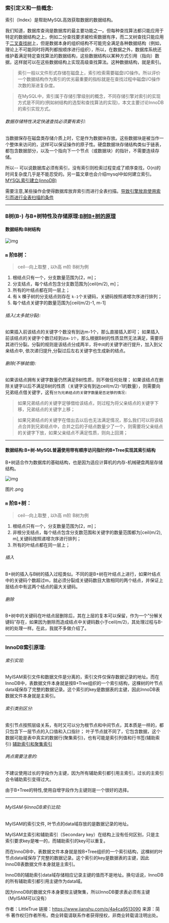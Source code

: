 ### 索引定义和一些概念:

索引（Index）是帮助MySQL高效获取数据的数据结构。

我们知道，数据库查询是数据库的最主要功能之一。但每种查找算法都只能应用于特定的数据结构之上，例如二分查找要求被检索数据有序，而二叉树查找只能应用于[二叉查找树](http://en.wikipedia.org/wiki/Binary_search_tree)上，但是数据本身的组织结构不可能完全满足各种数据结构（例如，理论上不可能同时将两列都按顺序进行组织），所以，在数据之外，数据库系统还维护着满足特定查找算法的数据结构，这些数据结构以某种方式引用（指向）数据，这样就可以在这些数据结构上实现高级查找算法。这种数据结构，就是索引。

> 索引一般以文件形式存储在磁盘上，索引检索需要磁盘I/O操作。所以评价一个数据结构作为索引的优劣最重要的指标就是在查找过程中磁盘I/O操作次数的渐进复杂度。

> 在MySQL中，索引属于存储引擎级别的概念，不同存储引擎对索引的实现方式是不同的(例如树结构的选型和查找算法的实现)，本文主要讨论InnoDB的索引实现方式。

###### 数据存储特性决定快速查找必须要有索引:

当数据保存在磁盘类存储介质上时，它是作为数据块存放。这些数据块是被当作一个整体来访问的，这样可以保证操作的原子性。硬盘数据块存储结构类似于链表，都包含数据部分，以及一个指向下一个节点（或数据块）的指针，不需要连续存储。

所以-- 可以说数据库必须有索引，没有索引则检索过程变成了顺序查找，O(n)的时间复杂度几乎是不能忍受的。另一篇文章也会介绍mysql中如何建立索引。[MYSQL索引建立(innoDB)]()

需要注意,某些操作会使得数据库放弃索引而进行全表扫描。[导致引擎放弃使用索引而进行全表扫描的条件](https://www.cnblogs.com/lonnie/p/8320095.html)

------

### B树(B-) 与B+树特性及存储原理:[B树B+树的原理](https://www.cnblogs.com/George1994/p/7008732.html)

#### 数据结构:B树结构

![img](https:////upload-images.jianshu.io/upload_images/5845511-58ea166787d90404.png?imageMogr2/auto-orient/strip|imageView2/2/w/940/format/webp)

### `m` 阶B树：

> ceil--向上取整   , 以h高 m阶 B树为例

1. 根结点只有一个，分支数量范围为[2，m]；
2. 分支结点，每个结点包含分支数范围为[ceil(m/2), m]；
3. 所有的叶结点都在同一层上；
4. 有 k 棵子树的分支结点则存在 `k-1`个关键码，关键码按照递增次序进行排列；
5. 每个结点关键字的数量范围为[ceil(m/2)-1, m-1]

###### 插入(太多就分裂):

如果插入前该结点的关键字个数没有到达m-1个，那么直接插入即可；
 如果插入前该结点的关键字个数已经到`达m-1个`，那么根据B树的性质显然无法满足，需要将其进行分裂。分裂的规则是该结点分成两半，将`中间`的关键字进行提升，加入到父亲结点中, 依次递归提升,分裂过后左右关键字也生成新的结点。

###### 删除(不够就借):

如果该结点拥有关键字数量仍然满足B树性质，则不做任何处理；
 如果该结点在删除关键字以后不满足B树的性质（关键字没有到达ceil(m/2)-1的数量），则需要向兄弟结点借关键字，这有`分为兄弟结点的关键字数量是否足够的情况:`

> 如果兄弟结点的关键字足够借给该结点，则过程为将父亲结点的关键字下移，兄弟结点的关键字上移；

> 如果兄弟结点的关键字在借出去以后也无法满足情况，那么我们可以将该结点合并到兄弟结点中，合并之后的子结点数量少了一个，则需要将父亲结点的关键字下放，如果父亲结点不满足性质，则向上回溯；

------

#### 数据结构:B+树-MySQL普遍使用带有顺序访问指针的B+Tree实现其索引结构

B+树适合作为数据库的基础结构，也是因为适应计算机的内存-机械硬盘两层存储结构。



![img](https:////upload-images.jianshu.io/upload_images/5845511-13833d75df91857a.png?imageMogr2/auto-orient/strip|imageView2/2/w/1200/format/webp)

图片.png

### `m` 阶B+树：

> ceil--向上取整   , 以h高 m阶 B树为例

1. 根结点只有一个，分支数量范围为[2，m]；
2. 非根分支结点，每个结点包含分支数范围和关键字的数量范围都为[ceil(m/2), m],关键码按照递增次序进行排列；
3. 所有的叶结点都在同一层上；

###### 插入

B+树的插入与B树的插入过程类似。不同的是B+树在叶结点上进行，如果叶结点中的关键码个数超过m，就必须分裂成关键码数目大致相同的两个结点，并保证上层结点中有这两个结点的最大关键码。

###### 删除

B+树中的关键码在叶结点层删除后，其在上层的复本可以保留，作为一个”分解关键码”存在，如果因为删除而造成结点中关键码数小于ceil(m/2)，其处理过程与B-树的处理一样。在此，我就不多做介绍了。

------

### InnoDB索引原理:

###### 索引实现:

MyISAM索引文件和数据文件是分离的，索引文件仅保存数据记录的地址。而在InnoDB中，表数据文件本身就是按B+Tree组织的一个索引结构，这棵树的叶节点data域保存了完整的数据记录。这个索引的key是数据表的主键，因此InnoDB表数据文件本身就是主索引。

###### 索引类别区分:

索引节点按照层级关系，有时又可以分为根节点和中间节点，其本质是一样的，都只包含下一层节点的入口值和入口指针；
 叶子节点就不同了，它包含数据，这个数据可能是表中真实的数据行(聚集索引)，也有可能是索引列值和行书签(辅助索引)
 [辅助索引和聚集索引](https://blog.csdn.net/biexiaofei/article/details/78261273)

###### 两点需要注意的:

不建议使用过长的字段作为主键，因为所有辅助索引都引用主索引，过长的主索引会令辅助索引变得过大。

由于B+Tree的特性,使用自增字段作为主键则是一个很好的选择。

------

###### MyISAM与InnoDB索引比较:

MyISAM的索引文件, 叶节点的data域存放的是数据记录的地址。

MyISAM主索引和辅助索引（Secondary key）在结构上没有任何区别，只是主索引要求key是唯一的，而辅助索引的key可以重复。

而在InnoDB中，表数据文件本身就是按B+Tree组织的一个索引结构，这棵树的叶节点data域保存了完整的数据记录。这个索引的key是数据表的主键，因此InnoDB表数据文件本身就是主索引。

InnoDB的辅助索引data域存储相应记录主键的值而不是地址。换句话说，InnoDB的所有辅助索引都引用主键作为data域。

因为InnoDB的数据文件本身要按主键聚集，所以InnoDB要求表必须有主键（MyISAM可以没有）



作者：LittleTrue
链接：https://www.jianshu.com/p/4a4ca9513090
来源：简书
著作权归作者所有。商业转载请联系作者获得授权，非商业转载请注明出处。